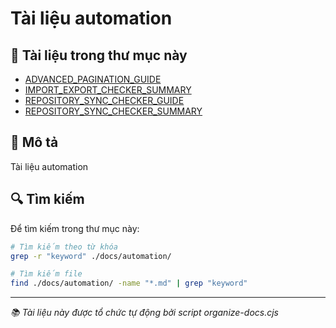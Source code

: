 # Tài liệu automation

## 📁 Tài liệu trong thư mục này

- [ADVANCED_PAGINATION_GUIDE](./ADVANCED_PAGINATION_GUIDE.md)
- [IMPORT_EXPORT_CHECKER_SUMMARY](./IMPORT_EXPORT_CHECKER_SUMMARY.md)
- [REPOSITORY_SYNC_CHECKER_GUIDE](./REPOSITORY_SYNC_CHECKER_GUIDE.md)
- [REPOSITORY_SYNC_CHECKER_SUMMARY](./REPOSITORY_SYNC_CHECKER_SUMMARY.md)

## 📝 Mô tả

Tài liệu automation

## 🔍 Tìm kiếm

Để tìm kiếm trong thư mục này:

```bash
# Tìm kiếm theo từ khóa
grep -r "keyword" ./docs/automation/

# Tìm kiếm file
find ./docs/automation/ -name "*.md" | grep "keyword"
```

---

_📚 Tài liệu này được tổ chức tự động bởi script organize-docs.cjs_
